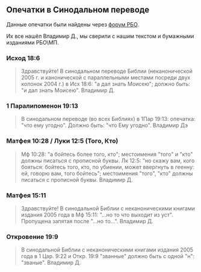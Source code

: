 ## Опечатки в Синодальном переводе

Данные опечатки были найдены через [форум РБО](http://biblia.ru/forum/mess/?them=27).

Их все нашёл Владимир Д., мы сверили с нашим текстом и бумажными изданиями РБО\МП.

### Исход 18:6

> Здравствуйте! В синодальном переводе Библии (неканонической 2005 г. и канонической с параллельными местами посреди двух колонок 2004 г.) в Исх 18:6: "а дал знать Моисею"; должно быть: "и дал знать Моисею".
> Владимир Д.

### 1 Паралипоменон 19:13

> В синодальном переводе (во всех Библиях) в 1Пар 19:13: опечатка: "что ему угодно". Должно быть: "что Ему угодно".
> Владимир Дэ

### Матфея 10:28 / Луки 12:5 (Того, Кто)

> Мф 10:28: "а бойтесь более того, кто"; местоимения "того" и "кто" должны писаться с прописной буквы.
> Лк 12:5: "но скажу вам, кого бояться: бойтесь того, кто, по убиении, может ввергнуть в геенну: ей, говорю вам, того бойтесь"; местоимения "того", "кто" должны писаться с прописной буквы.
> Владимир Д.

### Матфея 15:11

> Здравствуйте! В синодальной Библии с неканоническими книгами издания 2005 года в Мф 15:11: "...но то что выходит из уст". Пропущена запятая после "...но то...".
> Владимир Д.

### Откровение 19:9

> В синодальной Библии с неканоническими книгами издания 2005 года в 1 Цар. 9:22 и Откр. 19:9 "званные" должно быть с одной "н": "званые".
> Владимир Д.